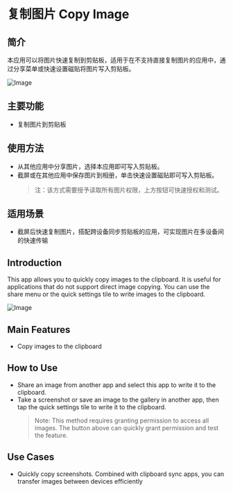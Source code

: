 
# 复制图片 Copy Image

## 简介

本应用可以将图片快速复制到剪贴板，适用于在不支持直接复制图片的应用中，通过分享菜单或快速设置磁贴将图片写入剪贴板。

![Image](https://github.com/user-attachments/assets/47b5d135-e031-4569-846e-35e1b06cab8e)

## 主要功能

- 复制图片到剪贴板

## 使用方法

- 从其他应用中分享图片，选择本应用即可写入剪贴板。
- 截屏或在其他应用中保存图片到相册，单击快速设置磁贴即可写入剪贴板。
   > 注：该方式需要授予读取所有图片权限，上方按钮可快速授权和测试。

## 适用场景

- 截屏后快速复制图片，搭配跨设备同步剪贴板的应用，可实现图片在多设备间的快速传输

## Introduction

This app allows you to quickly copy images to the clipboard. It is useful for applications that do not support direct image copying. You can use the share menu or the quick settings tile to write images to the clipboard.

![Image](https://github.com/user-attachments/assets/19301c74-2c5b-47de-a867-5bf7924a4d31)

## Main Features

- Copy images to the clipboard

## How to Use

- Share an image from another app and select this app to write it to the clipboard.
- Take a screenshot or save an image to the gallery in another app, then tap the quick settings tile to write it to the clipboard.
  > Note: This method requires granting permission to access all images. The button above can quickly grant permission and test the feature.

## Use Cases

- Quickly copy screenshots. Combined with clipboard sync apps, you can transfer images between devices efficiently

